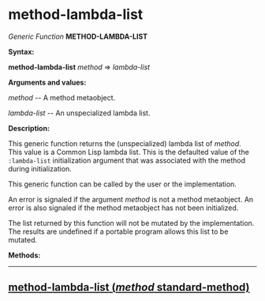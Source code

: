 method-lambda-list
==================

*Generic Function* **METHOD-LAMBDA-LIST**

**Syntax:**

**method-lambda-list** *method* => *lambda-list*

**Arguments and values:**

*method* -- A method metaobject.

*lambda-list* -- An unspecialized lambda list.

**Description:**

This generic function returns the (unspecialized) lambda list of *method*. This value is a Common Lisp lambda list. This is the defaulted value of the `:lambda-list` initialization argument that was associated with the method during initialization.

This generic function can be called by the user or the implementation.

An error is signaled if the argument *method* is not a method metaobject. An error is also signaled if the method metaobject has not been initialized.

The list returned by this function will not be mutated by the implementation. The results are undefined if a portable program allows this list to be mutated.

**Methods:**

  --------------------------------------------------------------------------------------------
  [**method-lambda-list** (*method* standard-method)](method-lambda-list-standard-method.md)
  --------------------------------------------------------------------------------------------


